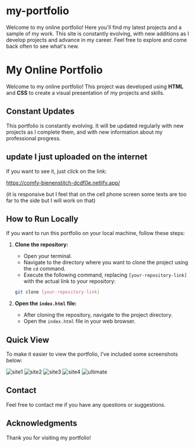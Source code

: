 # my-portfolio
Welcome to my online portfolio! Here you'll find my latest projects and a sample of my work. This site is constantly evolving, with new additions as I develop projects and advance in my career. Feel free to explore and come back often to see what's new.


# My Online Portfolio

Welcome to my online portfolio! This project was developed using **HTML** and **CSS** to create a visual presentation of my projects and skills.

## Constant Updates

This portfolio is constantly evolving. It will be updated regularly with new projects as I complete them, and with new information about my professional progress.

## update I just uploaded on the internet

If you want to see it, just click on the link:


https://comfy-bienenstitch-dcdf0e.netlify.app/

(it is responsive but I feel that on the cell phone screen some texts are too far to the side but I will work on that)

 
## How to Run Locally

If you want to run this portfolio on your local machine, follow these steps:

1.  **Clone the repository:**
    * Open your terminal.
    * Navigate to the directory where you want to clone the project using the `cd` command.
    * Execute the following command, replacing `[your-repository-link]` with the actual link to your repository:

    ```bash
    git clone [your-repository-link]
    ```

2.  **Open the `index.html` file:**
    * After cloning the repository, navigate to the project directory.
    * Open the `index.html` file in your web browser.

## Quick View

To make it easier to view the portfolio, I've included some screenshots below:

![site1](https://github.com/user-attachments/assets/09b099db-976e-4f12-9a9b-def9518f15b0)
![site2](https://github.com/user-attachments/assets/e93cedcf-acd1-4354-b196-d767bd9bc0ee)
![site3](https://github.com/user-attachments/assets/3a06a536-9b5f-407b-9d1b-e852a007beb5)
![site4](https://github.com/user-attachments/assets/027e0518-8e2e-4c7d-8304-0529b8d11543)
![ultimate](https://github.com/user-attachments/assets/b417eca0-0485-45fb-a2b7-423b02ff0fd1)


## Contact

Feel free to contact me if you have any questions or suggestions.

## Acknowledgments

Thank you for visiting my portfolio!
